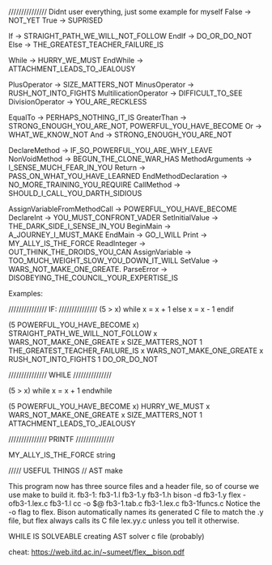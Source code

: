 /////////////// Didnt user everything, just some example for myself
False					-> NOT_YET
True 					-> SUPRISED

If 					    -> STRAIGHT_PATH_WE_WILL_NOT_FOLLOW 
EndIf					-> DO_OR_DO_NOT
Else					-> THE_GREATEST_TEACHER_FAILURE_IS 

While					-> HURRY_WE_MUST 
EndWhile				-> ATTACHMENT_LEADS_TO_JEALOUSY

PlusOperator			-> SIZE_MATTERS_NOT
MinusOperator			-> RUSH_NOT_INTO_FIGHTS
MultilicationOperator	-> DIFFICULT_TO_SEE
DivisionOperator		-> YOU_ARE_RECKLESS

EqualTo					-> PERHAPS_NOTHING_IT_IS
GreaterThan				-> STRONG_ENOUGH_YOU_ARE_NOT, POWERFUL_YOU_HAVE_BECOME
Or					    -> WHAT_WE_KNOW_NOT
And					    -> STRONG_ENOUGH_YOU_ARE_NOT

DeclareMethod			-> IF_SO_POWERFUL_YOU_ARE_WHY_LEAVE
NonVoidMethod			-> BEGUN_THE_CLONE_WAR_HAS
MethodArguments			-> I_SENSE_MUCH_FEAR_IN_YOU
Return					-> PASS_ON_WHAT_YOU_HAVE_LEARNED
EndMethodDeclaration	-> NO_MORE_TRAINING_YOU_REQUIRE
CallMethod				-> SHOULD_I_CALL_YOU_DARTH_SIDIOUS

AssignVariableFromMethodCall 		-> POWERFUL_YOU_HAVE_BECOME
DeclareInt				-> YOU_MUST_CONFRONT_VADER
SetInitialValue			-> THE_DARK_SIDE_I_SENSE_IN_YOU
BeginMain				-> A_JOURNEY_I_MUST_MAKE
EndMain					-> GO_I_WILL
Print					-> MY_ALLY_IS_THE_FORCE
ReadInteger				-> OUT_THINK_THE_DROIDS_YOU_CAN
AssignVariable			-> TOO_MUCH_WEIGHT_SLOW_YOU_DOWN_IT_WILL
SetValue				-> WARS_NOT_MAKE_ONE_GREATE.
ParseError				-> DISOBEYING_THE_COUNCIL_YOUR_EXPERTISE_IS

Examples:

///////////////
IF:
///////////////
(5 > x) while x = x + 1 else x = x - 1 endif

(5 POWERFUL_YOU_HAVE_BECOME x) STRAIGHT_PATH_WE_WILL_NOT_FOLLOW  x WARS_NOT_MAKE_ONE_GREATE x SIZE_MATTERS_NOT 1 THE_GREATEST_TEACHER_FAILURE_IS x WARS_NOT_MAKE_ONE_GREATE x RUSH_NOT_INTO_FIGHTS 1 DO_OR_DO_NOT

///////////////
WHILE
///////////////

(5 > x) while x = x + 1 endwhile

(5 POWERFUL_YOU_HAVE_BECOME x) HURRY_WE_MUST  x WARS_NOT_MAKE_ONE_GREATE x SIZE_MATTERS_NOT 1 ATTACHMENT_LEADS_TO_JEALOUSY
 
///////////////
PRINTF
///////////////

MY_ALLY_IS_THE_FORCE string

///// USEFUL THINGS
// AST make

This program now has three source files and a header file, so of course we use make to
build it.
fb3-1: fb3-1.l fb3-1.y fb3-1.h
 bison -d fb3-1.y
 flex -ofb3-1.lex.c fb3-1.l
 cc -o $@ fb3-1.tab.c fb3-1.lex.c fb3-1funcs.c
Notice the -o flag to flex. Bison automatically names its generated C file to match
the .y file, but flex always calls its C file lex.yy.c unless you tell it otherwise.

WHILE IS SOLVEABLE creating AST solver c file (probably)

cheat: https://web.iitd.ac.in/~sumeet/flex__bison.pdf






